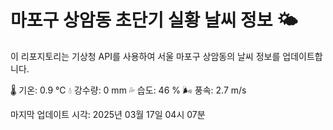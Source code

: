 
# 마포구 상암동 초단기 실황 날씨 정보 🌤️

이 리포지토리는 기상청 API를 사용하여 서울 마포구 상암동의 날씨 정보를 업데이트합니다. 

🌡️ 기온: 0.9 ℃
💧 강수량: 0 mm
💦 습도: 46 %
🌬️ 풍속: 2.7 m/s

마지막 업데이트 시각: 2025년 03월 17일 04시 07분    
